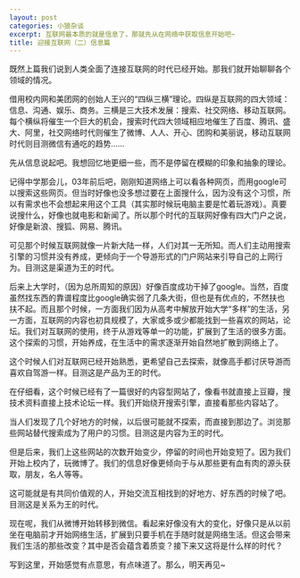 ```yaml
---
layout: post
categories: 小狼杂谈
excerpt: 互联网最本质的就是信息了，那就先从在网络中获取信息开始吧~
title: 迎接互联网（二）信息篇
---
```


既然上篇我们说到人类全面了连接互联网的时代已经开始。那我们就开始聊聊各个领域的情况。

借用校内网和美团网的创始人王兴的“四纵三横”理论。四纵是互联网的四大领域：信息、沟通、娱乐、商务。三横是三大技术发展：搜索、社交网络、移动互联网。每个横纵将催生一个巨大的机会，搜索时代四大领域相应地催生了百度、腾讯、盛大、阿里，社交网络时代则催生了微博、人人、开心、团购和美丽说，移动互联网时代则目测微信有通吃的趋势……

先从信息说起吧。我想回忆地更细一些，而不是停留在模糊的印象和抽象的理论。

记得中学那会儿，03年前后吧，刚刚知道网络上可以看各种网页，而用google可以搜索这些网页。但当时好像也没多想过要在上面搜什么，因为没有这个习惯，所以有需求也不会想起来用这个工具（其实那时候玩电脑主要是忙着玩游戏）。真要说搜什么，好像也就电影和新闻了。所以那个时代的互联网好像有四大门户之说，好像是新浪、搜狐、网易、腾讯。

可见那个时候互联网就像一片新大陆一样，人们对其一无所知。而人们主动用搜索引擎的习惯并没有养成，更倾向于一个导游形式的门户网站来引导自己的上网行为。目测这是渠道为王的时代。

后来上大学时，（因为总所周知的原因）好像百度成功干掉了google。当然，百度虽然找东西的靠谱程度比google确实弱了几条大街，但也是有优点的，不然扶也扶不起。而且那个时候，一方面我们因为从高考中解放开始大学“多样”的生活，另一方面，互联网的内容也初具规模了，大家或多或少都能找到一些喜欢的网站，论坛。我们对互联网的使用，终于从游戏等单一的功能，扩展到了生活的很多方面。这个探索的习惯，开始养成，在生活中的需求逐渐开始自然地扩散到网络上了。

这个时候人们对互联网已经开始熟悉，更希望自己去探索，就像高手都讨厌导游而喜欢自驾游一样。目测这是产品为王的时代。

在仔细看，这个时候已经有了一篇很好的内容型网站了，像看书就直接上豆瓣，搜技术资料直接上技术论坛一样。我们开始绕开搜索引擎，直接看那些内容站了。

当人们发现了几个好地方的时候，以后很可能就不探索，而直接到那边了。浏览那些网站替代搜索成为了用户的习惯。目测这是内容为王的时代。

但是后来，我们上这些网站的次数开始变少，停留的时间也开始变短了。因为我们开始上校内了，玩微博了。我们的信息好像更倾向于与从那些更有血有肉的源头获取，朋友，名人等等。

这可能就是有共同价值观的人，开始交流互相找到的好地方、好东西的时候了吧。目测这是关系为王的时代。

现在呢，我们从微博开始转移到微信。看起来好像没有大的变化，好像只是从以前坐在电脑前才开始网络生活，扩展到只要手机在手随时就是网络生活。但这会带来我们生活的那些改变？其中是否会蕴含着质变？接下来又这将是什么样的时代？

写到这里，开始感觉有点意思，有点味道了。那么，明天再见~
